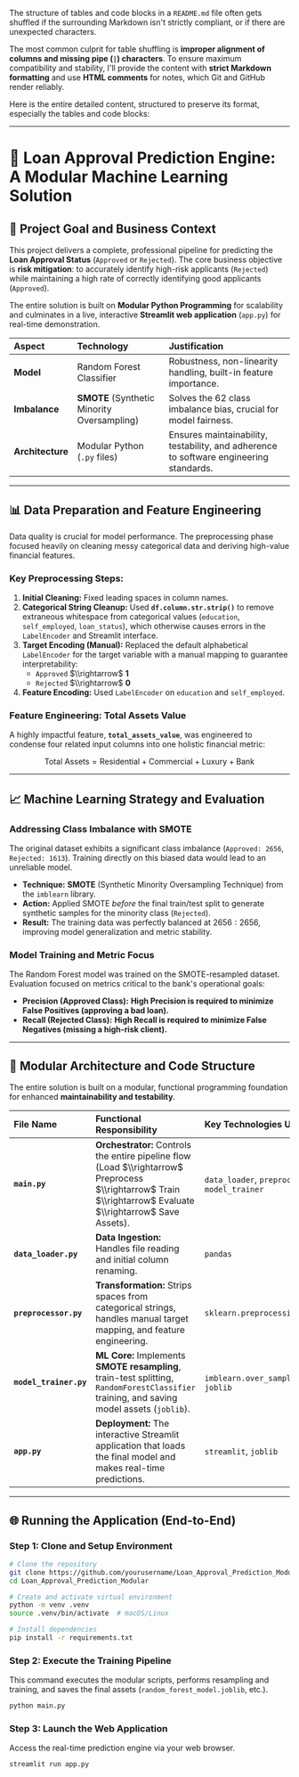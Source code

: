 The structure of tables and code blocks in a `README.md` file often gets shuffled if the surrounding Markdown isn't strictly compliant, or if there are unexpected characters.

The most common culprit for table shuffling is **improper alignment of columns and missing pipe (`|`) characters**. To ensure maximum compatibility and stability, I'll provide the content with **strict Markdown formatting** and use **HTML comments** for notes, which Git and GitHub render reliably.

Here is the entire detailed content, structured to preserve its format, especially the tables and code blocks:

-----

# 🏦 Loan Approval Prediction Engine: A Modular Machine Learning Solution

## 🎯 Project Goal and Business Context

This project delivers a complete, professional pipeline for predicting the **Loan Approval Status** (`Approved` or `Rejected`). The core business objective is **risk mitigation**: to accurately identify high-risk applicants (`Rejected`) while maintaining a high rate of correctly identifying good applicants (`Approved`).

The entire solution is built on **Modular Python Programming** for scalability and culminates in a live, interactive **Streamlit web application** (`app.py`) for real-time demonstration.

| Aspect | Technology | Justification |
| :--- | :--- | :--- |
| **Model** | Random Forest Classifier | Robustness, non-linearity handling, built-in feature importance. |
| **Imbalance** | **SMOTE** (Synthetic Minority Oversampling) | Solves the $62% / 38%$ class imbalance bias, crucial for model fairness. |
| **Architecture** | Modular Python (`.py` files) | Ensures maintainability, testability, and adherence to software engineering standards. |

-----

## 📊 Data Preparation and Feature Engineering

Data quality is crucial for model performance. The preprocessing phase focused heavily on cleaning messy categorical data and deriving high-value financial features.

### Key Preprocessing Steps:

1.  **Initial Cleaning:** Fixed leading spaces in column names.
2.  **Categorical String Cleanup:** Used **`df.column.str.strip()`** to remove extraneous whitespace from categorical values (`education`, `self_employed`, `loan_status`), which otherwise causes errors in the `LabelEncoder` and Streamlit interface.
3.  **Target Encoding (Manual):** Replaced the default alphabetical `LabelEncoder` for the target variable with a manual mapping to guarantee interpretability:
      * `Approved` $\\rightarrow$ **1**
      * `Rejected` $\\rightarrow$ **0**
4.  **Feature Encoding:** Used `LabelEncoder` on `education` and `self_employed`.

### Feature Engineering: Total Assets Value

A highly impactful feature, **`total_assets_value`**, was engineered to condense four related input columns into one holistic financial metric:

$$\text{Total Assets} = \text{Residential} + \text{Commercial} + \text{Luxury} + \text{Bank}$$

-----

## 📈 Machine Learning Strategy and Evaluation

### Addressing Class Imbalance with SMOTE

The original dataset exhibits a significant class imbalance (`Approved: 2656`, `Rejected: 1613`). Training directly on this biased data would lead to an unreliable model.

  * **Technique:** **SMOTE** (Synthetic Minority Oversampling Technique) from the `imblearn` library.
  * **Action:** Applied SMOTE *before* the final train/test split to generate synthetic samples for the minority class (`Rejected`).
  * **Result:** The training data was perfectly balanced at $2656:2656$, improving model generalization and metric stability.

### Model Training and Metric Focus

The Random Forest model was trained on the SMOTE-resampled dataset. Evaluation focused on metrics critical to the bank's operational goals:

  * **Precision (Approved Class):** **High Precision is required to minimize False Positives (approving a bad loan).**
  * **Recall (Rejected Class):** **High Recall is required to minimize False Negatives (missing a high-risk client).**

-----

## 🧱 Modular Architecture and Code Structure

The entire solution is built on a modular, functional programming foundation for enhanced **maintainability and testability**.

| File Name | Functional Responsibility | Key Technologies Used |
| :--- | :--- | :--- |
| **`main.py`** | **Orchestrator:** Controls the entire pipeline flow (Load $\\rightarrow$ Preprocess $\\rightarrow$ Train $\\rightarrow$ Evaluate $\\rightarrow$ Save Assets). | `data_loader`, `preprocessor`, `model_trainer` |
| **`data_loader.py`** | **Data Ingestion:** Handles file reading and initial column renaming. | `pandas` |
| **`preprocessor.py`** | **Transformation:** Strips spaces from categorical strings, handles manual target mapping, and feature engineering. | `sklearn.preprocessing.LabelEncoder` |
| **`model_trainer.py`**| **ML Core:** Implements **SMOTE resampling**, train-test splitting, `RandomForestClassifier` training, and saving model assets (`joblib`). | `imblearn.over_sampling.SMOTE`, `joblib` |
| **`app.py`** | **Deployment:** The interactive Streamlit application that loads the final model and makes real-time predictions. | `streamlit`, `joblib` |

-----

## 🌐 Running the Application (End-to-End)

### Step 1: Clone and Setup Environment

```bash
# Clone the repository
git clone https://github.com/yourusername/Loan_Approval_Prediction_Modular.git
cd Loan_Approval_Prediction_Modular

# Create and activate virtual environment
python -m venv .venv
source .venv/bin/activate  # macOS/Linux

# Install dependencies
pip install -r requirements.txt
```

### Step 2: Execute the Training Pipeline

This command executes the modular scripts, performs resampling and training, and saves the final assets (`random_forest_model.joblib`, etc.).

```bash
python main.py
```

### Step 3: Launch the Web Application

Access the real-time prediction engine via your web browser.

```bash
streamlit run app.py
```
